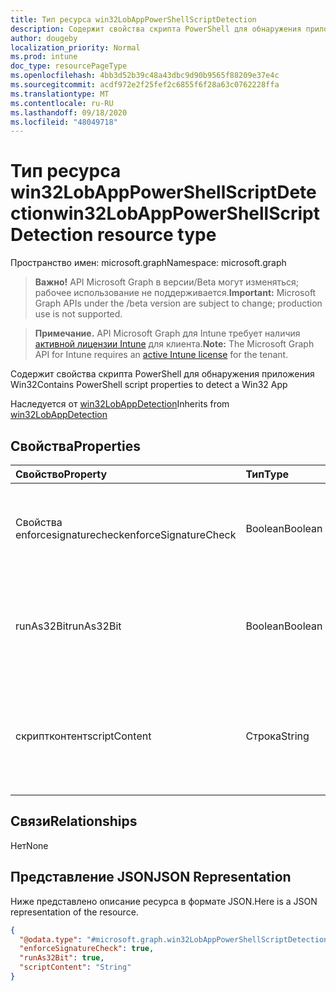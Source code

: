 ```yaml
---
title: Тип ресурса win32LobAppPowerShellScriptDetection
description: Содержит свойства скрипта PowerShell для обнаружения приложения Win32
author: dougeby
localization_priority: Normal
ms.prod: intune
doc_type: resourcePageType
ms.openlocfilehash: 4bb3d52b39c48a43dbc9d90b9565f88209e37e4c
ms.sourcegitcommit: acdf972e2f25fef2c6855f6f28a63c0762228ffa
ms.translationtype: MT
ms.contentlocale: ru-RU
ms.lasthandoff: 09/18/2020
ms.locfileid: "48049718"
---
```

# <a name="win32lobapppowershellscriptdetection-resource-type"></a><span data-ttu-id="c51bd-103">Тип ресурса win32LobAppPowerShellScriptDetection</span><span class="sxs-lookup"><span data-stu-id="c51bd-103">win32LobAppPowerShellScriptDetection resource type</span></span>

<span data-ttu-id="c51bd-104">Пространство имен: microsoft.graph</span><span class="sxs-lookup"><span data-stu-id="c51bd-104">Namespace: microsoft.graph</span></span>

> <span data-ttu-id="c51bd-105">**Важно!** API Microsoft Graph в версии/Beta могут изменяться; рабочее использование не поддерживается.</span><span class="sxs-lookup"><span data-stu-id="c51bd-105">**Important:** Microsoft Graph APIs under the /beta version are subject to change; production use is not supported.</span></span>

> <span data-ttu-id="c51bd-106">**Примечание.** API Microsoft Graph для Intune требует наличия [активной лицензии Intune](https://go.microsoft.com/fwlink/?linkid=839381) для клиента.</span><span class="sxs-lookup"><span data-stu-id="c51bd-106">**Note:** The Microsoft Graph API for Intune requires an [active Intune license](https://go.microsoft.com/fwlink/?linkid=839381) for the tenant.</span></span>

<span data-ttu-id="c51bd-107">Содержит свойства скрипта PowerShell для обнаружения приложения Win32</span><span class="sxs-lookup"><span data-stu-id="c51bd-107">Contains PowerShell script properties to detect a Win32 App</span></span>


<span data-ttu-id="c51bd-108">Наследуется от [win32LobAppDetection](../resources/intune-apps-win32lobappdetection.md)</span><span class="sxs-lookup"><span data-stu-id="c51bd-108">Inherits from [win32LobAppDetection](../resources/intune-apps-win32lobappdetection.md)</span></span>

## <a name="properties"></a><span data-ttu-id="c51bd-109">Свойства</span><span class="sxs-lookup"><span data-stu-id="c51bd-109">Properties</span></span>
|<span data-ttu-id="c51bd-110">Свойство</span><span class="sxs-lookup"><span data-stu-id="c51bd-110">Property</span></span>|<span data-ttu-id="c51bd-111">Тип</span><span class="sxs-lookup"><span data-stu-id="c51bd-111">Type</span></span>|<span data-ttu-id="c51bd-112">Описание</span><span class="sxs-lookup"><span data-stu-id="c51bd-112">Description</span></span>|
|:---|:---|:---|
|<span data-ttu-id="c51bd-113">Свойства enforcesignaturecheck</span><span class="sxs-lookup"><span data-stu-id="c51bd-113">enforceSignatureCheck</span></span>|<span data-ttu-id="c51bd-114">Boolean</span><span class="sxs-lookup"><span data-stu-id="c51bd-114">Boolean</span></span>|<span data-ttu-id="c51bd-115">Значение, указывающее, применяется ли проверка подписи</span><span class="sxs-lookup"><span data-stu-id="c51bd-115">A value indicating whether signature check is enforced</span></span>|
|<span data-ttu-id="c51bd-116">runAs32Bit</span><span class="sxs-lookup"><span data-stu-id="c51bd-116">runAs32Bit</span></span>|<span data-ttu-id="c51bd-117">Boolean</span><span class="sxs-lookup"><span data-stu-id="c51bd-117">Boolean</span></span>|<span data-ttu-id="c51bd-118">Значение, указывающее, должен ли этот скрипт выполняться как 32 бит</span><span class="sxs-lookup"><span data-stu-id="c51bd-118">A value indicating whether this script should run as 32-bit</span></span>|
|<span data-ttu-id="c51bd-119">скриптконтент</span><span class="sxs-lookup"><span data-stu-id="c51bd-119">scriptContent</span></span>|<span data-ttu-id="c51bd-120">Строка</span><span class="sxs-lookup"><span data-stu-id="c51bd-120">String</span></span>|<span data-ttu-id="c51bd-121">Содержимое скрипта в кодировке Base64 для обнаружения бизнес-приложения Win32</span><span class="sxs-lookup"><span data-stu-id="c51bd-121">The base64 encoded script content to detect Win32 Line of Business (LoB) app</span></span>|

## <a name="relationships"></a><span data-ttu-id="c51bd-122">Связи</span><span class="sxs-lookup"><span data-stu-id="c51bd-122">Relationships</span></span>
<span data-ttu-id="c51bd-123">Нет</span><span class="sxs-lookup"><span data-stu-id="c51bd-123">None</span></span>

## <a name="json-representation"></a><span data-ttu-id="c51bd-124">Представление JSON</span><span class="sxs-lookup"><span data-stu-id="c51bd-124">JSON Representation</span></span>
<span data-ttu-id="c51bd-125">Ниже представлено описание ресурса в формате JSON.</span><span class="sxs-lookup"><span data-stu-id="c51bd-125">Here is a JSON representation of the resource.</span></span>
<!-- {
  "blockType": "resource",
  "@odata.type": "microsoft.graph.win32LobAppPowerShellScriptDetection"
}
-->
``` json
{
  "@odata.type": "#microsoft.graph.win32LobAppPowerShellScriptDetection",
  "enforceSignatureCheck": true,
  "runAs32Bit": true,
  "scriptContent": "String"
}
```






